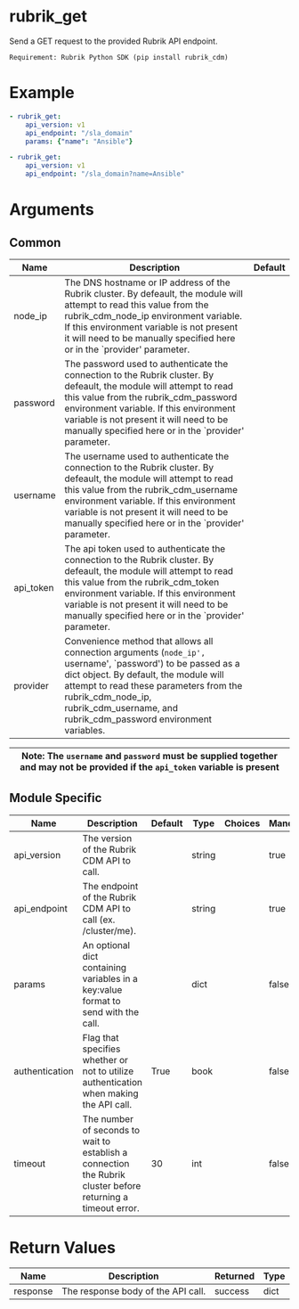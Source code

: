 # rubrik_get

Send a GET request to the provided Rubrik API endpoint.

`Requirement: Rubrik Python SDK (pip install rubrik_cdm)`

# Example

```yaml
- rubrik_get:
    api_version: v1
    api_endpoint: "/sla_domain"
    params: {"name": "Ansible"}
```

```yaml
- rubrik_get:
    api_version: v1
    api_endpoint: "/sla_domain?name=Ansible"
```


# Arguments

## Common

| Name      | Description                                                                                                                                                                                                                                                                                               | Default |
|-----------|-----------------------------------------------------------------------------------------------------------------------------------------------------------------------------------------------------------------------------------------------------------------------------------------------------------|---------|
| node_ip   | The DNS hostname or IP address of the Rubrik cluster. By defeault, the module will attempt to read this value from the rubrik_cdm_node_ip environment variable. If this environment variable is not present it will need to be manually specified here or in the `provider' parameter.                    |         |
| password  | The password used to authenticate the connection to the Rubrik cluster. By defeault, the module will attempt to read this value from the rubrik_cdm_password environment variable. If this environment variable is not present it will need to be manually specified here or in the `provider' parameter. |         |
| username  | The username used to authenticate the connection to the Rubrik cluster. By defeault, the module will attempt to read this value from the rubrik_cdm_username environment variable. If this environment variable is not present it will need to be manually specified here or in the `provider' parameter. |         |
| api_token | The api token used to authenticate the connection to the Rubrik cluster. By defeault, the module will attempt to read this value from the rubrik_cdm_token environment variable. If this environment variable is not present it will need to be manually specified here or in the `provider' parameter.   |         |
| provider  | Convenience method that allows all connection arguments (`node_ip', `username', `password') to be passed as a dict object. By default, the module will attempt to read these parameters from the rubrik_cdm_node_ip, rubrik_cdm_username, and rubrik_cdm_password environment variables.                  |         |

| Note: The `username` and `password` must be supplied together and may not be provided if the `api_token` variable is present|
| --- |

## Module Specific

| Name           | Description                                                                                                  | Default | Type   | Choices | Mandatory | Aliases |
|----------------|--------------------------------------------------------------------------------------------------------------|---------|--------|---------|-----------|---------|
| api_version    | The version of the Rubrik CDM API to call.                                                                   |         | string |         | true      |         |
| api_endpoint   | The endpoint of the Rubrik CDM API to call (ex. /cluster/me).                                                |         | string |         | true      |         |
| params         | An optional dict containing variables in a key:value format to send with the call.                           |         | dict   |         | false     |         |
| authentication | Flag that specifies whether or not to utilize authentication when making the API call.                       | True    | book   |         | false     |         |
| timeout        | The number of seconds to wait to establish a connection the Rubrik cluster before returning a timeout error. | 30      | int    |         | false     |         |

# Return Values

| Name     | Description                        | Returned | Type |
|----------|------------------------------------|----------|------|
| response | The response body of the API call. | success  | dict |
